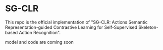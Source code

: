 # SG-CLR
This repo is the official implementation of "SG-CLR: Actions Semantic Representation-guided Contrastive Learning for Self-Supervised Skeleton-based Action Recognition".

model and code are coming soon
